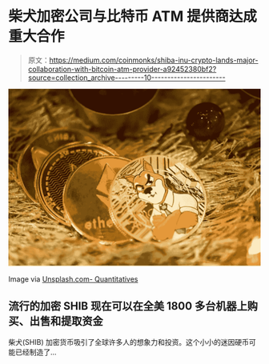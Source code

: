 # 柴犬加密公司与比特币 ATM 提供商达成重大合作

> 原文：<https://medium.com/coinmonks/shiba-inu-crypto-lands-major-collaboration-with-bitcoin-atm-provider-a92452380bf2?source=collection_archive---------10----------------------->

![](img/33d5f28fb610641e88c7579b3c254faf.png)

Image via [Unsplash.com- Quantitatives](https://images.unsplash.com/photo-1641802588860-7f48ff2c0c4f?ixlib=rb-1.2.1&ixid=MnwxMjA3fDB8MHxwaG90by1wYWdlfHx8fGVufDB8fHx8&auto=format&fit=crop&w=1172&q=80)

## 流行的加密 SHIB 现在可以在全美 1800 多台机器上购买、出售和提取资金

柴犬(SHIB) 加密货币吸引了全球许多人的想象力和投资。这个小小的迷因硬币可能已经制造了…